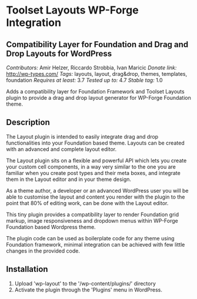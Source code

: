 # Toolset Layouts WP-Forge Integration 
## Compatibility Layer for Foundation and Drag and Drop Layouts for WordPress


*Contributors:* Amir Helzer, Riccardo Strobbia, Ivan Maricic
*Donate link:* http://wp-types.com/
*Tags:* layouts, layout, drag&drop, themes, templates, foundation
*Requires at least:* 3.7
*Tested up to:* 4.7
*Stable tag:* 1.0

Adds a compatibility layer for Foundation Framework and Toolset Layouts plugin to provide a drag and drop layout generator for WP-Forge Foundation theme.

## Description

The Layout plugin is intended to easily integrate drag and drop functionalities into your Foundation based theme. Layouts can be created with an advanced and complete layout editor.

The Layout plugin sits on a flexible and powerful API which lets you create your custom cell components, in a way very similar to the one you are familiar when you create post types and their meta boxes, and integrate them in the Layout editor and in your theme design.

As a theme author, a developer or an advanced WordPress user you will be able to customise the layout and content you render with the plugin to the point that 80% of editing work, can be done with the Layout editor.

This tiny plugin provides a compatibility layer to render Foundation grid markup, image responsiveness and dropdown menus within WP-Forge Foundation based Wordpress theme.

The plugin code can be used as boilerplate code for any theme using Foundation framework, minimal integration can be achieved with few little changes in the provided code.

## Installation

1. Upload 'wp-layout' to the '/wp-content/plugins/' directory
2. Activate the plugin through the 'Plugins' menu in WordPress. 

